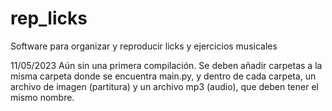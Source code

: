 # rep_licks
Software para organizar y reproducir licks y ejercicios musicales

11/05/2023
Aún sin una primera compilación. Se deben añadir carpetas a la misma carpeta donde se encuentra main.py, y dentro de cada carpeta, un archivo de imagen (partitura) y un archivo mp3 (audio), que deben tener el mismo nombre.
